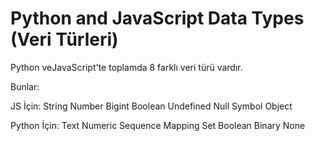 # Python and JavaScript Data Types (Veri Türleri)

Python veJavaScript'te toplamda 8 farklı veri türü vardır.

Bunlar: 

JS İçin:
String
Number
Bigint
Boolean
Undefined
Null
Symbol
Object


Python İçin:
Text
Numeric
Sequence
Mapping
Set
Boolean
Binary
None

